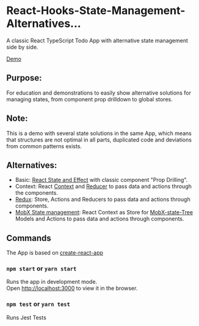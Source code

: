 # React-Hooks-State-Management-Alternatives...

A classic React TypeScript Todo App with alternative state management side by side.

[Demo](https://master.d39k33h7v1r5p9.amplifyapp.com/)

## Purpose:

For education and demonstrations to easily show alternative solutions for managing states, from component prop drilldown to global stores.

## Note:

This is a demo with several state solutions in the same App, which means that structures are not optimal in all parts, duplicated code and deviations from common patterns exists.

## Alternatives:

- Basic: [React State and Effect](https://reactjs.org/docs/hooks-intro.html) with classic component "Prop Drilling".
- Context: React [Context](https://reactjs.org/docs/context.html) and [Reducer](https://reactjs.org/docs/hooks-reference.html#usereducer) to pass data and actions through the
  components.
- [Redux](https://redux.js.org/): Store, Actions and Reducers to pass data and actions through
  components.
- [MobX State management](https://mobx.js.org/README.html): React Context as Store for [MobX-state-Tree ](https://github.com/mobxjs/mobx-state-tree) Models and Actions to pass
  data and actions through components.

## Commands

The App is based on [create-react-app](https://github.com/facebook/create-react-app)

### `npm start` or `yarn start`

Runs the app in development mode.<br>
Open [http://localhost:3000](http://localhost:3000) to view it in the browser.

### `npm test` or `yarn test`

Runs Jest Tests
